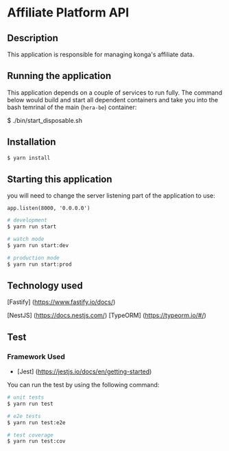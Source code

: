 # Affiliate Platform API

## Description
This application is responsible for managing konga's affiliate data.

## Running the application
This application depends on a couple of services to run fully. The command below would build and start all dependent containers and take you into the bash temrinal of the main (`hera-be`) container:

$ ./bin/start_disposable.sh

## Installation

```bash
$ yarn install
```

## Starting this application
you will need to change the server listening part of the application to use:
```
app.listen(8000, '0.0.0.0')
```


```bash
# development
$ yarn run start

# watch mode
$ yarn run start:dev

# production mode
$ yarn run start:prod
```
## Technology used
[Fastify] (https://www.fastify.io/docs/)

[NestJS] (https://docs.nestjs.com/)
[TypeORM] (https://typeorm.io/#/)

## Test

### Framework Used
* [Jest] (https://jestjs.io/docs/en/getting-started)

You can run the test by using the following command:

```bash
# unit tests
$ yarn run test

# e2e tests
$ yarn run test:e2e

# test coverage
$ yarn run test:cov
```
